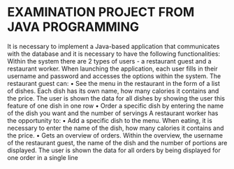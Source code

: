 # EXAMINATION PROJECT FROM JAVA PROGRAMMING <br>
It is necessary to implement a Java-based application that communicates with the database and it is necessary to have the following functionalities:
Within the system there are 2 types of users - a restaurant guest and a restaurant worker. When launching the application, each user fills in their username and password and accesses the options within the system.
The restaurant guest can:
• See the menu in the restaurant in the form of a list of dishes. Each dish has its own name, how many calories it contains and the price. The user is shown the data for all dishes by showing the user this feature of one dish in one row
• Order a specific dish by entering the name of the dish you want and the number of servings
A restaurant worker has the opportunity to:
• Add a specific dish to the menu. When eating, it is necessary to enter the name of the dish, how many calories it contains and the price.
• Gets an overview of orders. Within the overview, the username of the restaurant guest, the name of the dish and the number of portions are displayed. The user is shown the data for all orders by being displayed for one order in a single line
